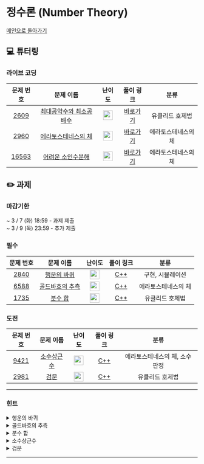 # 정수론 (Number Theory)

[메인으로 돌아가기](https://github.com/Altu-Bitu-Official/Altu-Bitu-4)

## 💻 튜터링

### 라이브 코딩

|                                 문제 번호                                 |                                         문제 이름                                          |                                       난이도                                       |  풀이 링크   |        분류         |
| :-----------------------------------------------------------------------: | :----------------------------------------------------------------------------------------: | :--------------------------------------------------------------------------------: | :----------: | :-----------------: |
|  <a href="https://www.acmicpc.net/problem/2609" target="_blank">2609</a>  | <a href="https://www.acmicpc.net/problem/2609" target="_blank">최대공약수와 최소공배수</a> | <img height="25px" width="25px" src="https://static.solved.ac/tier_small/5.svg"/>  | [바로가기](https://github.com/Altu-Bitu-Official/Altu-Bitu-4/blob/main/03_%EC%A0%95%EC%88%98%EB%A1%A0/%EB%9D%BC%EC%9D%B4%EB%B8%8C%20%EC%BD%94%EB%94%A9/2609.cpp) |   유클리드 호제법   |
|  <a href="https://www.acmicpc.net/problem/2960" target="_blank">2960</a>  |   <a href="https://www.acmicpc.net/problem/2960" target="_blank">에라토스테네스의 체</a>   | <img height="25px" width="25px" src="https://static.solved.ac/tier_small/7.svg"/>  | [바로가기](https://github.com/Altu-Bitu-Official/Altu-Bitu-4/blob/main/03_%EC%A0%95%EC%88%98%EB%A1%A0/%EB%9D%BC%EC%9D%B4%EB%B8%8C%20%EC%BD%94%EB%94%A9/2960.cpp) | 에라토스테네스의 체 |
| <a href="https://www.acmicpc.net/problem/16563" target="_blank">16563</a> |   <a href="https://www.acmicpc.net/problem/16563" target="_blank">어려운 소인수분해</a>    | <img height="25px" width="25px" src="https://static.solved.ac/tier_small/12.svg"/> | [바로가기](https://github.com/Altu-Bitu-Official/Altu-Bitu-4/blob/main/03_%EC%A0%95%EC%88%98%EB%A1%A0/%EB%9D%BC%EC%9D%B4%EB%B8%8C%20%EC%BD%94%EB%94%A9/16563.cpp) | 에라토스테네스의 체 |

## ✏️ 과제

### 마감기한

~ 3 / 7 (화) 18:59 - 과제 제출 </br>
~ 3 / 9 (목) 23:59 - 추가 제출 </br>

### 필수

|                                문제 번호                                |                                     문제 이름                                      |                                       난이도                                       | 풀이 링크 |        분류         |
| :---------------------------------------------------------------------: | :--------------------------------------------------------------------------------: | :--------------------------------------------------------------------------------: | :-------: | :-----------------: |
| <a href="https://www.acmicpc.net/problem/2840" target="_blank">2840</a> |   <a href="https://www.acmicpc.net/problem/2840" target="_blank">행운의 바퀴</a>   | <img height="25px" width="25px" src="https://static.solved.ac/tier_small/7.svg"/>  |  [C++]()  |  구현, 시뮬레이션   |
| <a href="https://www.acmicpc.net/problem/6588" target="_blank">6588</a> | <a href="https://www.acmicpc.net/problem/6588" target="_blank">골드바흐의 추측</a> | <img height="25px" width="25px" src="https://static.solved.ac/tier_small/10.svg"/> |  [C++]()  | 에라토스테네스의 체 |
| <a href="https://www.acmicpc.net/problem/1735" target="_blank">1735</a> |     <a href="https://www.acmicpc.net/problem/1735" target="_blank">분수 합</a>     | <img height="25px" width="25px" src="https://static.solved.ac/tier_small/8.svg"/>  |  [C++]()  |   유클리드 호제법   |

### 도전

|                                문제 번호                                |                                   문제 이름                                   |                                       난이도                                       | 풀이 링크 |              분류              |
| :---------------------------------------------------------------------: | :---------------------------------------------------------------------------: | :--------------------------------------------------------------------------------: | :-------: | :----------------------------: |
| <a href="https://www.acmicpc.net/problem/9421" target="_blank">9421</a> | <a href="https://www.acmicpc.net/problem/9421" target="_blank">소수상근수</a> | <img height="25px" width="25px" src="https://static.solved.ac/tier_small/10.svg"/> |  [C++]()  | 에라토스테네스의 체, 소수 판정 |
| <a href="https://www.acmicpc.net/problem/2981" target="_blank">2981</a> |    <a href="https://www.acmicpc.net/problem/2981" target="_blank">검문</a>    | <img height="25px" width="25px" src="https://static.solved.ac/tier_small/12.svg"/> |  [C++]()  |        유클리드 호제법         |

---

### 힌트

<details>
<summary>행운의 바퀴</summary>
<div markdown="1">
&nbsp;&nbsp;&nbsp;&nbsp;바퀴를 배열로 고정시키고, 화살표를 움직인다면 화살표는 배열의 왼쪽 방향으로 이동하겠죠? 바퀴를 돌리는 횟수가 매우 클 수도 있으니 인덱스가 음수가 되지 않도록 유의해야 해요.
</div>
</details>

<details>
<summary>골드바흐의 추측</summary>
<div markdown="1">
&nbsp;&nbsp;&nbsp;&nbsp;b - a가 가장 큰 경우가 언제일지 잘 생각해보아요! n = a + b를 만족시키는 두 소수들을 어디서부터 탐색하면 좋을까요?
</div>
</details>

<details>
<summary>분수 합</summary>
<div markdown="1">
&nbsp;&nbsp;&nbsp;&nbsp;기약분수는 분모와 분자가 더 이상 약분되지 않는 분수를 말하죠! 어렵게 생각하지 말고 차근차근 두 분수를 더하고 약분해줍시다.
</div>
</details>

<details>
<summary>소수상근수</summary>
<div markdown="1">
&nbsp;&nbsp;&nbsp;&nbsp;소수를 찾았다면 상근수인지 판단하면 되겠네요. 문제에서 주어진 그대로 구현해볼까요? 각 자릿수의 제곱의 합을 구할 때, 언제 그만둬야 할지 잘 생각해봐야겠어요.

</div>
</details>

<details>
<summary>검문</summary>
<div markdown="1">
&nbsp;&nbsp;&nbsp;&nbsp;입력으로 주어진 모든 수에 대하여 나눴을 때 나머지가 모두 같게 하는 M을 보다 효율적으로 판단해주려면 어떻게 해야 할까요? 접근이 어렵다면 각 수를 몫과 나머지로 나타내보면 좋을 것 같아요.
</div>
</details>

---
